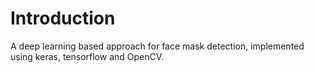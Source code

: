 # Introduction 
A deep learning based approach for face mask detection, implemented using keras, tensorflow and OpenCV.  

